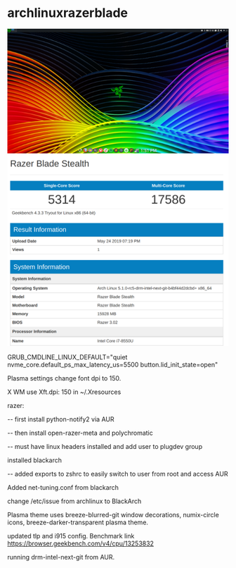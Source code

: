 # archlinuxrazerblade
![Screenshot](screen.png)
![Screenshot](geekbench-1.png)

GRUB_CMDLINE_LINUX_DEFAULT="quiet nvme_core.default_ps_max_latency_us=5500 button.lid_init_state=open"

Plasma settings change font dpi to 150.

X WM use Xft.dpi: 150 in ~/.Xresources

razer:
  
--  first install python-notify2 via AUR
  
--  then install open-razer-meta and polychromatic
  
--  must have linux headers installed and add user to plugdev group  

installed blackarch

 -- added exports to zshrc to easily switch to user from root and access AUR

Added net-tuning.conf from blackarch

change /etc/issue from archlinux to BlackArch

Plasma theme uses breeze-blurred-git window decorations, numix-circle icons, breeze-darker-transparent plasma theme.

updated tlp and i915 config.  Benchmark link https://browser.geekbench.com/v4/cpu/13253832

running drm-intel-next-git from AUR.



